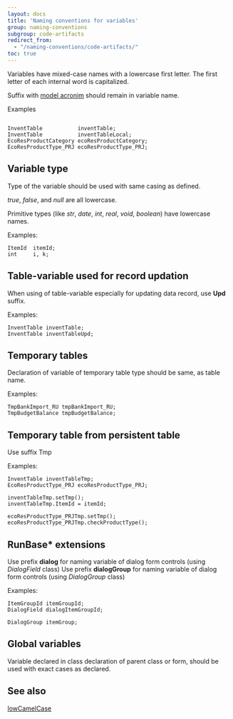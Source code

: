 ```yaml
---
layout: docs
title: 'Naming conventions for variables'
group: naming-conventions
subgroup: code-artifacts
redirect_from:
  - "/naming-conventions/code-artifacts/"
toc: true
---
```


Variables have mixed-case names with a lowercase first letter. The first letter of each internal word is capitalized. 

Suffix with [model acronim](/naming-conventions/model-naming/) should remain in variable name.

Examples

```

InventTable           inventTable;
InventTable           inventTableLocal;
EcoResProductCategory ecoResProductCategory;
EcoResProductType_PRJ ecoResProductType_PRJ;
```

## Variable type
Type of the variable should be used with same casing as defined.

_true_, _false_, and _null_ are all lowercase.

Primitive types (like _str_, _date_, _int_, _real_, _void_, _boolean_) have lowercase names.

Examples:
```
ItemId  itemId;
int     i, k;
```


## Table-variable used for record updation
When using of table-variable especially for updating data record, use <b>Upd</b> suffix.

Examples:

```
InventTable inventTable;
InventTable inventTableUpd;
```


## Temporary tables
Declaration of variable of temporary table type should be same, as table name.

Examples:

```
TmpBankImport_RU tmpBankImport_RU;
TmpBudgetBalance tmpBudgetBalance;
```



## Temporary table from persistent table
Use suffix Tmp

Examples:

```
InventTable inventTableTmp;
EcoResProductType_PRJ ecoResProductType_PRJ;

inventTableTmp.setTmp();
inventTableTmp.ItemId = itemId;

ecoResProductType_PRJTmp.setTmp();
ecoResProductType_PRJTmp.checkProductType();
```

## RunBase* extensions

Use prefix <b>dialog</b> for naming variable of dialog form controls (using _DialogField_ class)
Use prefix <b>dialogGroup</b> for naming variable of dialog form controls (using _DialogGroup_ class)

Examples:

```
ItemGroupId itemGroupId;
DialogField dialogItemGroupId;

DialogGroup itemGroup;
```


## Global variables
Variable declared in class declaration of parent class or form, should be used with exact cases as declared.


## See also
[lowCamelCase](https://ru.wikipedia.org/wiki/CamelCase)
